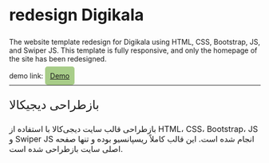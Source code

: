 <!DOCTYPE html>
<html lang="en">
  <head>
    <meta charset="UTF-8" />
    <meta name="viewport" content="width=device-width, initial-scale=1.0" />
    <link rel="preconnect" href="https://fonts.googleapis.com" />
    <link rel="preconnect" href="https://fonts.gstatic.com" crossorigin />
    <link
      href="https://fonts.googleapis.com/css2?family=Vazirmatn:wght@100..900&display=swap"
      rel="stylesheet"
    />
  </head>
  <body>
    <h2 style="text-align: left; font-size: 32px;font-family: "Vazirmatn", sans-serif;font-weight:700;">redesign Digikala</h2>
The website template redesign for Digikala using HTML, CSS, Bootstrap, JS, and Swiper JS. This template is fully responsive, and only the homepage of the site has been redesigned.
    <br />
    <br />
    demo link:
    <a
      href="https://aliakbarnazemi-web.github.io/Digikala/"
      target="_blank"
      style="width: fit-content; padding: 10px; background-color: #a8cd89;border-radius:5px;"
      >Demo</a
    >
    <hr style="margin: 10px 0;" />
    <p style="text-align: left; font-size: 24px;font-family: "Vazirmatn", sans-serif;" class="font-fa">
    بازطراحی دیجیکالا
    </p>
    <p style="text-align: left; font-size: 16px;font-family: "Vazirmatn", sans-serif;" class="font-fa">
    بازطراحی قالب سایت دیجی‌کالا با استفاده از HTML، CSS، Bootstrap، JS و Swiper JS انجام شده است. این قالب کاملاً ریسپانسیو بوده و تنها صفحه اصلی سایت بازطراحی شده است.
    </p>
  </body>
</html>
